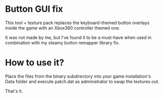 # Button GUI fix
This tool + texture pack replaces the keyboard-themed button overlays inside the game with an Xbox360 controller themed one.

It was not made by me, but I've found it to be a must-have when used in combination with my steamy button remapper library fix.

# How to use it?
Place the files from the binary subdirectory into your game installation's Data folder and execute patch.dat as administrator to swap the textures out.

That's it.